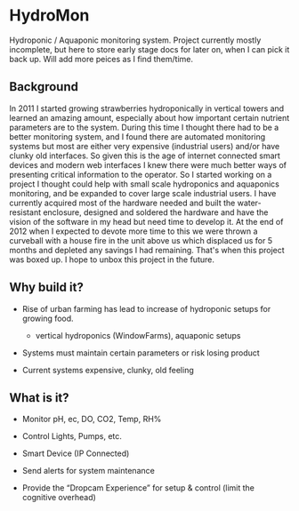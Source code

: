 HydroMon
========

Hydroponic / Aquaponic monitoring system. Project currently mostly incomplete, but here to store early stage docs for later on, when I can pick it back up. Will add more peices as I find them/time. 


Background
--------------

In 2011 I started growing strawberries hydroponically in vertical towers and learned an amazing amount, especially about how important certain nutrient parameters are to the system. During this time I thought there had to be a better monitoring system, and I found there are automated monitoring systems but most are either very expensive (industrial users) and/or have clunky old interfaces. So given this is the age of internet connected smart devices and modern web interfaces I knew there were much better ways of presenting critical information to the operator. So I started working on a project I thought could help with small scale hydroponics and aquaponics monitoring, and be expanded to cover large scale industrial users. I have currently acquired most of the hardware needed and built the water-resistant enclosure, designed and soldered the hardware and have the vision of the software in my head but need time to develop it. At the end of 2012 when I expected to devote more time to this we were thrown a curveball with a house fire in the unit above us which displaced us for 5 months and depleted any savings I had remaining. That's when this project was boxed up. I hope to unbox this project in the future.


Why build it?
----------------

- Rise of urban farming has lead to increase of hydroponic setups for growing food.
  - vertical hydroponics (WindowFarms), aquaponic setups

- Systems must maintain certain parameters or risk losing product

- Current systems expensive, clunky, old feeling

What is it?
------------------

- Monitor pH, ec, DO, CO2, Temp, RH%

- Control Lights, Pumps, etc.

- Smart Device (IP Connected)

- Send alerts for system maintenance

- Provide the “Dropcam Experience” for setup & control (limit the cognitive overhead)
